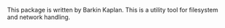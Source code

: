 This package is written by Barkin Kaplan. This is a utility tool for filesystem and network handling.